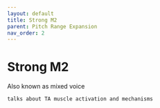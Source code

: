 ```yaml
---
layout: default
title: Strong M2
parent: Pitch Range Expansion
nav_order: 2
---
```

# Strong M2
Also known as mixed voice

```
talks about TA muscle activation and mechanisms
```
